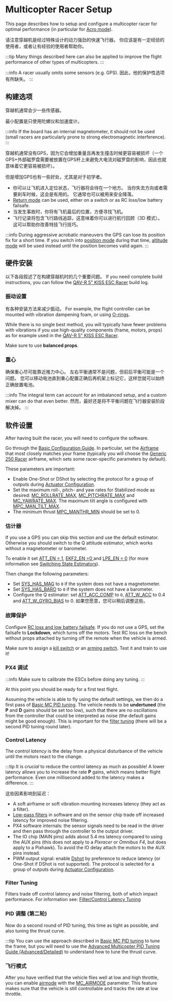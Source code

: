 # Multicopter Racer Setup

This page describes how to setup and configure a multicopter racer for optimal performance (in particular for [Acro mode](../flight_modes_mc/acro.md)).

请注意穿越机是经过特殊设计的动力强劲的快速飞行器。
你应该是有一定经验的使用者，或者让有经验的使用者帮助你。

:::tip
Many things described here can also be applied to improve the flight performance of other types of multicopters.
:::

:::info
A racer usually omits some sensors (e.g. GPS).
因此，他的保护性选项有所缺失。
:::

## 构建选项

穿越机通常会少一些传感器。

最小配置是只使用陀螺仪和加速度计。

:::info
If the board has an internal magnetometer, it should not be used (small racers are particularly prone to strong electromagnetic interference).
:::

穿越机通常没有GPS，因为它会增加重量且再发生撞击时候更容易被损坏（一个GPS+外部磁罗盘需要被放置在GPS杆上来避免大电流对磁罗盘的影响，因此也就意味着它更容易被损坏）。

但是增加GPS也有一些好处，尤其是对于初学者。

- 你可以让飞机进入定位状态，飞行器将会待在一个地方。
  当你失去方向或者需要刹车时候，这会是有用的。
  它通常也可以被用来安全降落。
- [Return mode](../flight_modes_mc/return.md) can be used, either on a switch or as RC loss/low battery failsafe.
- 当发生事故时，你将有飞机最后的位置，方便寻找飞机。
- 飞行记录将包含飞行路线追踪，这意味着你可以进行航行回顾（3D 模式）。
  这可以帮助你改善特技飞行技巧。

:::info
During aggressive acrobatic maneuvers the GPS can lose its position fix for a short time.
If you switch into [position mode](../flight_modes_mc/position.md) during that time, [altitude mode](../flight_modes_mc/altitude.md) will be used instead until the position becomes valid again.
:::

## 硬件安装

以下各段叙述了在构建穿越机时的几个重要问题。
If you need complete build instructions, you can follow the [QAV-R 5" KISS ESC Racer](../frames_multicopter/qav_r_5_kiss_esc_racer.md) build log.

### 振动设置

有各种安装方法来减少振动。
For example, the flight controller can be mounted with vibration dampening foam, or using [O-rings](../frames_multicopter/qav_r_5_kiss_esc_racer.md#mounting).

While there is no single best method, you will typically have fewer problems with vibrations if you use high-quality components (frame, motors, props) as for example used in the [QAV-R 5" KISS ESC Racer](../frames_multicopter/qav_r_5_kiss_esc_racer.md).

Make sure to use **balanced props**.

### 重心

确保重心尽可能靠近推力中心。
左右平衡通常不是问题，但前后平衡可能是一个问题。
您可以移动电池直到重心配置正确后再机架上标记它，这样您就可以始终正确放置电池。

:::info
The integral term can account for an imbalanced setup, and a custom mixer can do that even better.
然而，最好还是将不平衡问题在飞行器安装阶段解决掉。
:::

## 软件设置

After having built the racer, you will need to configure the software.

Go through the [Basic Configuration Guide](../config/index.md).
In particular, set the [Airframe](../config/airframe.md) that most closely matches your frame (typically you will choose the [Generic 250 Racer](../airframes/airframe_reference.md#copter_quadrotor_x_generic_250_racer) airframe, which sets some racer-specific parameters by default).

These parameters are important:

- Enable One-Shot or DShot by selecting the protocol for a group of outputs during [Actuator Configuration](../config/actuators.md).
- Set the maximum roll-, pitch- and yaw rates for Stabilized mode as desired: [MC_ROLLRATE_MAX](../advanced_config/parameter_reference.md#MC_ROLLRATE_MAX), [MC_PITCHRATE_MAX](../advanced_config/parameter_reference.md#MC_PITCHRATE_MAX) and [MC_YAWRATE_MAX](../advanced_config/parameter_reference.md#MC_YAWRATE_MAX).
  The maximum tilt angle is configured with [MPC_MAN_TILT_MAX](../advanced_config/parameter_reference.md#MPC_MAN_TILT_MAX).
- The minimum thrust [MPC_MANTHR_MIN](../advanced_config/parameter_reference.md#MPC_MANTHR_MIN) should be set to 0.

### 估计器

If you use a GPS you can skip this section and use the default estimator.
Otherwise you should switch to the Q attitude estimator, which works without a magnetometer or barometer.

To enable it set [ATT_EN = 1](../advanced_config/parameter_reference.md#ATT_EN), [EKF2_EN =0 ](../advanced_config/parameter_reference.md#EKF2_EN) and [LPE_EN = 0](../advanced_config/parameter_reference.md#LPE_EN) (for more information see [Switching State Estimators](../advanced/switching_state_estimators.md#how-to-enable-different-estimators)).

Then change the following parameters:

- Set [SYS_HAS_MAG](../advanced_config/parameter_reference.md#SYS_HAS_MAG) to `0` if the system does not have a magnetometer.
- Set [SYS_HAS_BARO](../advanced_config/parameter_reference.md#SYS_HAS_BARO) to `0` if the system does not have a barometer.
- Configure the Q estimator: set [ATT_ACC_COMP](../advanced_config/parameter_reference.md#ATT_ACC_COMP) to `0`, [ATT_W_ACC](../advanced_config/parameter_reference.md#ATT_W_ACC) to 0.4 and [ATT_W_GYRO_BIAS](../advanced_config/parameter_reference.md#ATT_W_GYRO_BIAS) to 0.
  如果您愿意，您可以稍后调整这些。

### 故障保护

Configure [RC loss and low battery failsafe](../config/safety.md).
If you do not use a GPS, set the failsafe to **Lockdown**, which turns off the motors.
Test RC loss on the bench without props attached by turning off the remote when the vehicle is armed.

Make sure to assign a [kill switch](../config/safety.md#kill-switch) or an [arming switch](../config/safety.md#arm-disarm-switch).
Test it and train to use it!

### PX4 调试

:::info
Make sure to calibrate the ESCs before doing any tuning.
:::

At this point you should be ready for a first test flight.

Assuming the vehicle is able to fly using the default settings, we then do a first pass of [Basic MC PID tuning](../config_mc/pid_tuning_guide_multicopter_basic.md).
The vehicle needs to be **undertuned** (the **P** and **D** gains should be set too low), such that there are no oscillations from the controller that could be interpreted as noise (the default gains might be good enough).
This is important for the [filter tuning](#filter-tuning) (there will be a second PID tuning round later).

### Control Latency

The _control latency_ is the delay from a physical disturbance of the vehicle until the motors react to the change.

:::tip
It is _crucial_ to reduce the control latency as much as possible!
A lower latency allows you to increase the rate **P** gains, which means better flight performance.
Even one millisecond added to the latency makes a difference.
:::

这些因素影响到延迟：

- A soft airframe or soft vibration mounting increases latency (they act as a filter).
- [Low-pass filters](../config_mc/filter_tuning.md) in software and on the sensor chip trade off increased latency for improved noise filtering.
- PX4 software internals: the sensor signals need to be read in the driver and then pass through the controller to the output driver.
- The IO chip (MAIN pins) adds about 5.4 ms latency compared to using the AUX pins (this does not apply to a _Pixracer_ or _Omnibus F4_, but does apply to a Pixhawk).
  To avoid the IO delay attach the motors to the AUX pins instead.
- PWM output signal: enable [Dshot](../peripherals/dshot.md) by preference to reduce latency (or One-Shot if DShot is not supported).
  The protocol is selected for a group of outputs during [Actuator Configuration](../config/actuators.md).

### Filter Tuning

Filters trade off control latency and noise filtering, both of which impact performance.
For information see: [Filter/Control Latency Tuning](../config_mc/filter_tuning.md)

### PID 调整 (第二轮)

Now do a second round of PID tuning, this time as tight as possible, and also tuning the thrust curve.

:::tip
You can use the approach described in [Basic MC PID tuning](../config_mc/pid_tuning_guide_multicopter_basic.md) to tune the frame, but you will need to use the [Advanced Multicopter PID Tuning Guide (Advanced/Detailed)](../config_mc/pid_tuning_guide_multicopter.md#thrust-curve) to understand how to tune the thrust curve.

### 飞行模式

After you have verified that the vehicle flies well at low and high throttle, you can enable [airmode](../config_mc/pid_tuning_guide_multicopter.md#airmode) with the [MC_AIRMODE](../advanced_config/parameter_reference.md#MC_AIRMODE) parameter.
This feature makes sure that the vehicle is still controllable and tracks the rate at low throttle.
